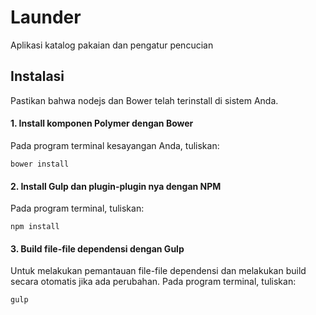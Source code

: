 # Launder
Aplikasi katalog pakaian dan pengatur pencucian

## Instalasi
Pastikan bahwa nodejs dan Bower telah terinstall di sistem Anda.

#### 1. Install komponen Polymer dengan Bower
Pada program terminal kesayangan Anda, tuliskan:
```
bower install
```


#### 2. Install Gulp dan plugin-plugin nya dengan NPM
Pada program terminal, tuliskan:
```
npm install
```


#### 3. Build file-file dependensi dengan Gulp
Untuk melakukan pemantauan file-file dependensi dan melakukan build secara otomatis jika ada perubahan. 
Pada program terminal, tuliskan:
```
gulp
```
